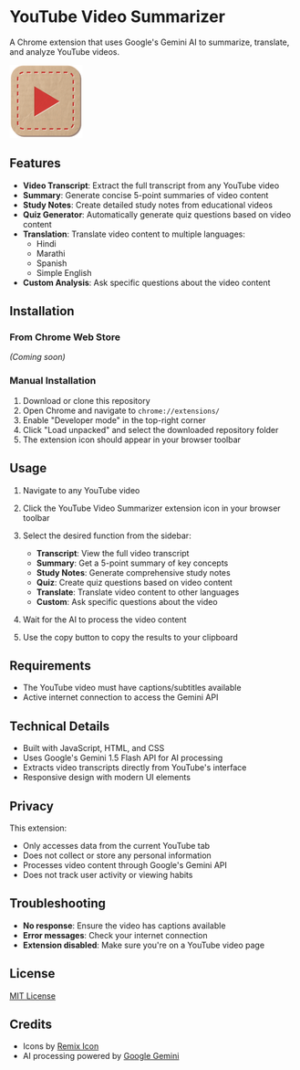 # YouTube Video Summarizer

A Chrome extension that uses Google's Gemini AI to summarize, translate, and analyze YouTube videos.

![YouTube Video Summarizer](extension/static/icons/128.png)

## Features

- **Video Transcript**: Extract the full transcript from any YouTube video
- **Summary**: Generate concise 5-point summaries of video content
- **Study Notes**: Create detailed study notes from educational videos
- **Quiz Generator**: Automatically generate quiz questions based on video content
- **Translation**: Translate video content to multiple languages:
  - Hindi
  - Marathi
  - Spanish
  - Simple English
- **Custom Analysis**: Ask specific questions about the video content

## Installation

### From Chrome Web Store
*(Coming soon)*

### Manual Installation
1. Download or clone this repository
2. Open Chrome and navigate to `chrome://extensions/`
3. Enable "Developer mode" in the top-right corner
4. Click "Load unpacked" and select the downloaded repository folder
5. The extension icon should appear in your browser toolbar

## Usage

1. Navigate to any YouTube video
2. Click the YouTube Video Summarizer extension icon in your browser toolbar
3. Select the desired function from the sidebar:
   - **Transcript**: View the full video transcript
   - **Summary**: Get a 5-point summary of key concepts
   - **Study Notes**: Generate comprehensive study notes
   - **Quiz**: Create quiz questions based on video content
   - **Translate**: Translate video content to other languages
   - **Custom**: Ask specific questions about the video

4. Wait for the AI to process the video content
5. Use the copy button to copy the results to your clipboard

## Requirements

- The YouTube video must have captions/subtitles available
- Active internet connection to access the Gemini API

## Technical Details

- Built with JavaScript, HTML, and CSS
- Uses Google's Gemini 1.5 Flash API for AI processing
- Extracts video transcripts directly from YouTube's interface
- Responsive design with modern UI elements

## Privacy

This extension:
- Only accesses data from the current YouTube tab
- Does not collect or store any personal information
- Processes video content through Google's Gemini API
- Does not track user activity or viewing habits

## Troubleshooting

- **No response**: Ensure the video has captions available
- **Error messages**: Check your internet connection
- **Extension disabled**: Make sure you're on a YouTube video page

## License

[MIT License](LICENSE)

## Credits

- Icons by [Remix Icon](https://remixicon.com/)
- AI processing powered by [Google Gemini](https://ai.google.dev/)
